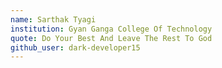 ```yaml
---
name: Sarthak Tyagi
institution: Gyan Ganga College Of Technology
quote: Do Your Best And Leave The Rest To God
github_user: dark-developer15
---
```

